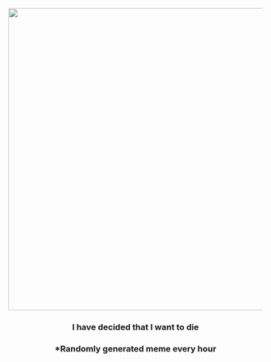 <p align="center">
        <img src="https://i.redd.it/fx1gx2z9x3o81.jpg" width="600" height="600">
        </p>
        <h3 align="center">I have decided that I want to die</h3>
        <h3 align="center">*Randomly generated meme every hour</h3>
    